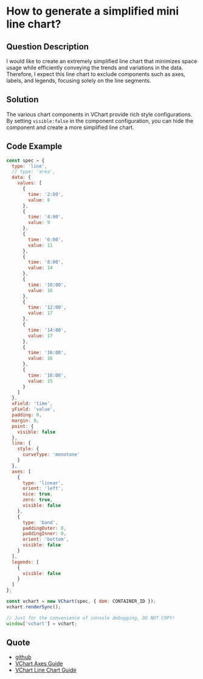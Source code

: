 # How to generate a simplified mini line chart?

## Question Description

I would like to create an extremely simplified line chart that minimizes space usage while efficiently conveying the trends and variations in the data.
Therefore, I expect this line chart to exclude components such as axes, labels, and legends, focusing solely on the line segments.

## Solution

The various chart components in VChart provide rich style configurations.
By setting `visible:false` in the component configuration, you can hide the component and create a more simplified line chart.

## Code Example

```javascript livedemo
const spec = {
  type: 'line',
  // type: 'area',
  data: {
    values: [
      {
        time: '2:00',
        value: 8
      },
      {
        time: '4:00',
        value: 9
      },
      {
        time: '6:00',
        value: 11
      },
      {
        time: '8:00',
        value: 14
      },
      {
        time: '10:00',
        value: 16
      },
      {
        time: '12:00',
        value: 17
      },
      {
        time: '14:00',
        value: 17
      },
      {
        time: '16:00',
        value: 16
      },
      {
        time: '18:00',
        value: 15
      }
    ]
  },
  xField: 'time',
  yField: 'value',
  padding: 0,
  margin: 0,
  point: {
    visible: false
  },
  line: {
    style: {
      curveType: 'monotone'
    }
  },
  axes: [
    {
      type: 'linear',
      orient: 'left',
      nice: true,
      zero: true,
      visible: false
    },
    {
      type: 'band',
      paddingOuter: 0,
      paddingInner: 0,
      orient: 'bottom',
      visible: false
    }
  ],
  legends: [
    {
      visible: false
    }
  ]
};

const vchart = new VChart(spec, { dom: CONTAINER_ID });
vchart.renderSync();

// Just for the convenience of console debugging, DO NOT COPY!
window['vchart'] = vchart;
```

## Quote

- [github](https://github.com/VisActor/VChart)
- [VChart Axes Guide](https://visactor.io/vchart/guide/concepts/axes)
- [VChart Line Chart Guide](https://visactor.io/vchart/guide/chart/line)
